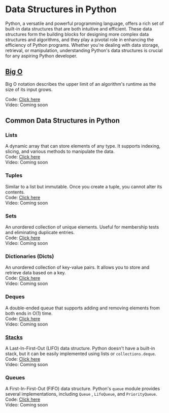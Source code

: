 # Data Structures in Python

Python, a versatile and powerful programming language, offers a rich set of built-in data structures that are both
intuitive and efficient. These data structures form the building blocks for designing more complex data structures and
algorithms, and they play a pivotal role in enhancing the efficiency of Python programs. Whether you're dealing with
data storage, retrieval, or manipulation, understanding Python's data structures is crucial for any aspiring Python
developer.

## [Big O](/big_o)

Big O notation describes the upper limit of an algorithm's runtime as the size of its input grows.

Code: [Click here](/big_o)  
Video: Coming soon

## Common Data Structures in Python

### Lists

A dynamic array that can store elements of any type. It supports indexing, slicing, and various methods to manipulate
the data.  
Code: [Click here](/lists)  
Video: Coming soon

### Tuples

Similar to a list but immutable. Once you create a tuple, you cannot alter its contents.  
Code: [Click here](/tuples)  
Video: Coming soon

### Sets

An unordered collection of unique elements. Useful for membership tests and eliminating duplicate entries.  
Code: [Click here](/sets)  
Video: Coming soon

### Dictionaries (Dicts)

An unordered collection of key-value pairs. It allows you to store and retrieve data based on a key.  
Code: [Click here](/dictionaries)  
Video: Coming soon

### Deques

A double-ended queue that supports adding and removing elements from both ends in O(1) time.  
Code: [Click here](/deques)  
Video: Coming soon

### [Stacks](/stacks)

A Last-In-First-Out (LIFO) data structure. Python doesn't have a built-in stack, but it can be easily implemented using
lists or `collections.deque`.  
Code: [Click here](/stacks)  
Video: Coming soon

### Queues

A First-In-First-Out (FIFO) data structure. Python's `queue` module provides several implementations, including `Queue`
, `LifoQueue`, and `PriorityQueue`.  
Code: [Click here](/queues)  
Video: Coming soon

